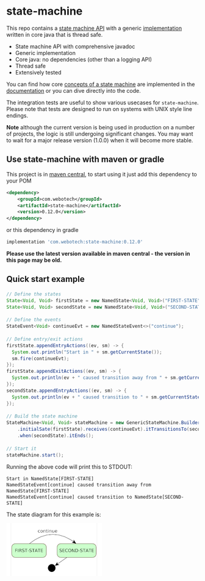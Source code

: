 # state-machine

This repo contains a [state machine API](src/main/java/com/webotech/statemachine/api) with a generic
[implementation](src/main/java/com/webotech/statemachine/GenericStateMachine.java) written in core
java that is thread safe.

- State machine API with comprehensive javadoc
- Generic implementation
- Core java: no dependencies (other than a logging API)
- Thread safe
- Extensively tested

You can find how core [concepts of a state machine](docs/01-intro.md) are implemented in the
[documentation](docs/02-implementation.md) or you can dive directly into the code.

The integration tests are useful to show various usecases for `state-machine`. Please note that
tests are designed to run on systems with UNIX style line endings.

**Note** although the current version is being used in production on a number of projects, the logic
is still undergoing significant changes. You may want to wait for a major release version (1.0.0)
when it will become more stable.

## Use state-machine with maven or gradle

This project is
in [maven central](https://central.sonatype.com/artifact/com.webotech/state-machine), to start using
it just add this dependency to your POM

```xml
<dependency>
    <groupId>com.webotech</groupId>
    <artifactId>state-machine</artifactId>
    <version>0.12.0</version>
</dependency>
```

or this dependency in gradle

```groovy
implementation 'com.webotech:state-machine:0.12.0'
```

**Please use the latest version available in maven central - the version in this page may be old.**

## Quick start example

```java
// Define the states
State<Void, Void> firstState = new NamedState<Void, Void>("FIRST-STATE");
State<Void, Void> secondState = new NamedState<Void, Void>("SECOND-STATE");

// Define the events
StateEvent<Void> continueEvt = new NamedStateEvent<>("continue");

// Define entry/exit actions
firstState.appendEntryActions((ev, sm) -> {
  System.out.println("Start in " + sm.getCurrentState());
  sm.fire(continueEvt);
});
firstState.appendExitActions((ev, sm) -> {
  System.out.println(ev + " caused transition away from " + sm.getCurrentState());
});
secondState.appendEntryActions((ev, sm) -> {
  System.out.println(ev + " caused transition to " + sm.getCurrentState());
});

// Build the state machine
StateMachine<Void, Void> stateMachine = new GenericStateMachine.Builder<Void, Void>().build()
    .initialSate(firstState).receives(continueEvt).itTransitionsTo(secondState)
    .when(secondState).itEnds();

// Start it
stateMachine.start();
```

Running the above code will print this to STDOUT:

```
Start in NamedState[FIRST-STATE]
NamedStateEvent[continue] caused transition away from NamedState[FIRST-STATE]
NamedStateEvent[continue] caused transition to NamedState[SECOND-STATE]
```

The state diagram for this example is:

![](docs/media/Quick_start_diagram.png)
